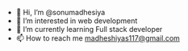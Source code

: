 - 👋 Hi, I’m @sonumadhesiya
- 👀 I’m interested in web development
- 🌱 I’m currently learning Full stack developer
- 📫 How to reach me madheshiyas117@gmail.com

<!---
sonumadhesiya/sonumadhesiya is a ✨ special ✨ repository because its `README.md` (this file) appears on your GitHub profile.
--->
